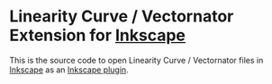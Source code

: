 # Linearity Curve / Vectornator Extension for [Inkscape]

This is the source code to open Linearity Curve / Vectornator files in [Inkscape] as an [Inkscape plugin][plugin].

[Inkscape]: https://inkscape.org/
[plugin]: https://inkscape.org/gallery/=extension/
